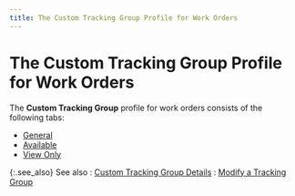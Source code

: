 ```yaml
---
title: The Custom Tracking Group Profile for Work Orders
---
```


# The Custom Tracking Group Profile for Work Orders


The **Custom Tracking Group** profile for work orders consists of the following tabs:

- [General]({{site.ct_baseurl}}/misc/document_custom_tracking_group_profile_general_wo.html)
- [Available]({{site.ct_baseurl}}/misc/document_custom_tracking_group_profile_available_wo.html)
- [View Only]({{site.ct_baseurl}}/misc/document_custom_tracking_group_profile_view_only_wo.html)



{:.see_also}
See also
: [Custom Tracking Group Details]({{site.ct_baseurl}}/document-tracking/tracking-work-orders/custom_tracking_group_details_for_work_orders.html)
: [Modify a Tracking Group]({{site.ct_baseurl}}/document-tracking/tracking-work-orders/modify_a_tracking_group_for_work_orders.html)
